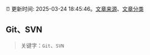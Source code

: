 :alarm_clock: 更新时间: 2025-03-24 18:45:46。[文章来源](/README.md)、[文章分类](/TAGS.md)

## Git、SVN


> 关键字：`Git`、`SVN`



